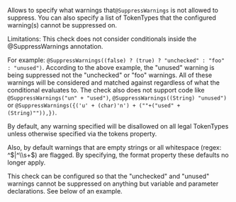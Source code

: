 Allows to specify what warnings that`@SuppressWarnings` is not allowed
to suppress. You can also specify a list of TokenTypes that the
configured warning(s) cannot be suppressed on.

Limitations: This check does not consider conditionals inside the
@SuppressWarnings annotation.

For example: `@SuppressWarnings((false) ? (true) ? "unchecked" : "foo" :
"unused")`. According to the above example, the "unused" warning is
being suppressed not the "unchecked" or "foo" warnings. All of these
warnings will be considered and matched against regardless of what the
conditional evaluates to. The check also does not support code like
`@SuppressWarnings("un" + "used")`, `@SuppressWarnings((String)
"unused")` or `@SuppressWarnings({('u' + (char)'n') + (""+("used" +
(String)"")),})`.

By default, any warning specified will be disallowed on all legal
TokenTypes unless otherwise specified via the tokens property.

Also, by default warnings that are empty strings or all whitespace
(regex: ^$|^\\s+$) are flagged. By specifying, the format property these
defaults no longer apply.

This check can be configured so that the "unchecked" and "unused"
warnings cannot be suppressed on anything but variable and parameter
declarations. See below of an example.
